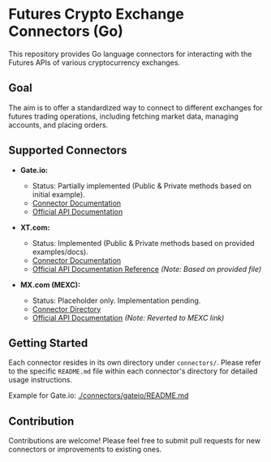 # Futures Crypto Exchange Connectors (Go)

This repository provides Go language connectors for interacting with the Futures APIs of various cryptocurrency exchanges.

## Goal

The aim is to offer a standardized way to connect to different exchanges for futures trading operations, including fetching market data, managing accounts, and placing orders.

## Supported Connectors

*   **Gate.io:**
    *   Status: Partially implemented (Public & Private methods based on initial example).
    *   [Connector Documentation](./connectors/gateio/README.md)
    *   [Official API Documentation](https://www.gate.io/docs/developers/apiv4/en/#futures)

*   **XT.com:**
    *   Status: Implemented (Public & Private methods based on provided examples/docs).
    *   [Connector Documentation](./connectors/xt/README.md)
    *   [Official API Documentation Reference](xt2.txt) *(Note: Based on provided file)*

*   **MX.com (MEXC):**
    *   Status: Placeholder only. Implementation pending.
    *   [Connector Directory](./connectors/mx/)
    *   [Official API Documentation](https://mxcdevelop.github.io/apidocs/contract_v1/en/) *(Note: Reverted to MEXC link)*

## Getting Started

Each connector resides in its own directory under `connectors/`. Please refer to the specific `README.md` file within each connector's directory for detailed usage instructions.

Example for Gate.io: [./connectors/gateio/README.md](./connectors/gateio/README.md)

## Contribution

Contributions are welcome! Please feel free to submit pull requests for new connectors or improvements to existing ones.